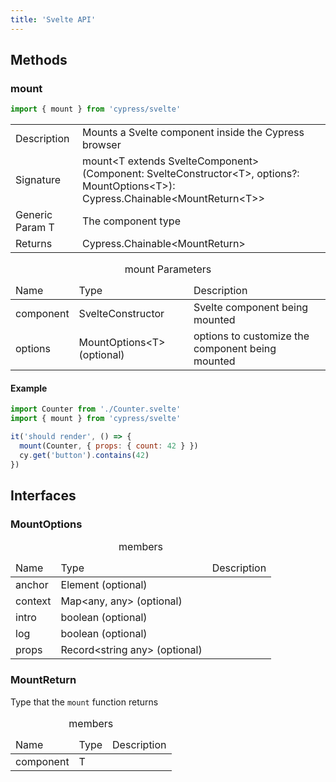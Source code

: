 ```yaml
---
title: 'Svelte API'
---
```


## Methods

### mount

```js
import { mount } from 'cypress/svelte'
```

<table class="api-table table-list">
  <tr>
    <td>Description</td>
    <td>
      Mounts a Svelte component inside the Cypress browser
    </td>  
  </tr>
  <tr>
    <td>Signature</td>
    <td>mount&lt;T extends SvelteComponent&gt;(Component: SvelteConstructor&lt;T&gt;, options?: MountOptions&lt;T&gt;): Cypress.Chainable&lt;MountReturn&lt;T&gt;&gt;</td>
  </tr>
  <tr>
    <td>Generic Param T</td>
    <td>
      The component type
    </td>  
  </tr>
  <tr>
    <td>Returns</td>
    <td>Cypress.Chainable&lt;MountReturn&gt;</td>
  </tr>
</table>

<table class="api-table">
  <caption>mount Parameters</caption>
    <thead>
    <td>Name</td>
    <td>Type</td>
    <td>Description</td>
  </thead>
  <tr>
    <td>component</td>
    <td>SvelteConstructor<T></td>
    <td>Svelte component being mounted</td>
  </tr>
  <tr>
    <td>options</td>
    <td>MountOptions&lt;T&gt; (optional)</td>
    <td>options to customize the component being mounted</td>
  </tr>
</table>

#### Example

```js
import Counter from './Counter.svelte'
import { mount } from 'cypress/svelte'

it('should render', () => {
  mount(Counter, { props: { count: 42 } })
  cy.get('button').contains(42)
})
```

## Interfaces

### MountOptions

<table class="api-table">
  <caption>members</caption>
    <thead>
    <td>Name</td>
    <td>Type</td>
    <td>Description</td>
  </thead>
  <tr>
    <td>anchor</td>
    <td>Element (optional)</td>
    <td></td>
  </tr>
  <tr>
    <td>context</td>
    <td>Map&lt;any, any&gt; (optional)</td>
    <td></td>
  </tr>
  <tr>
    <td>intro</td>
    <td>boolean (optional)</td>
    <td></td>
  </tr>
  <tr>
    <td>log</td>
    <td>boolean (optional)</td>
    <td></td>
  </tr>
  <tr>
    <td>props</td>
    <td>Record&lt;string any&gt; (optional)</td>
    <td></td>
  </tr>
</table>

### MountReturn

Type that the `mount` function returns

<table class="api-table">
  <caption>members</caption>
    <thead>
    <td>Name</td>
    <td>Type</td>
    <td>Description</td>
  </thead>
  <tr>
    <td>component</td>
    <td>T</td>
    <td></td>
  </tr>
</table>
